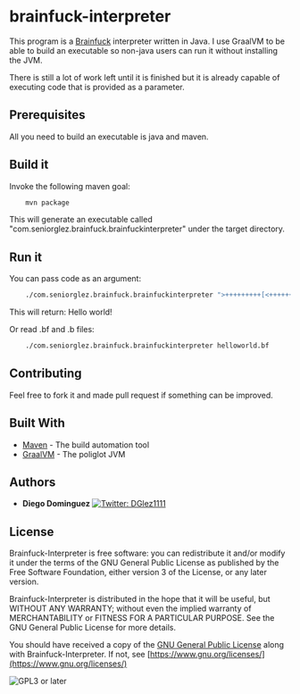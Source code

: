 # brainfuck-interpreter

This program is a [Brainfuck](https://esolangs.org/wiki/Brainfuck) interpreter  written in Java. I use GraalVM to be able to build an executable so non-java 
users can run it without installing the JVM.

There is still a lot of work left until it is finished but it is already capable of executing code that is provided as a parameter.

## Prerequisites

All you need to build an executable is java and maven.

## Build it

Invoke the following maven goal:

```bash
    mvn package
```

This will generate an executable called "com.seniorglez.brainfuck.brainfuckinterpreter" under the target directory.

## Run it

You can pass code as an argument:

```bash
    ./com.seniorglez.brainfuck.brainfuckinterpreter ">+++++++++[<++++++++>-]<.>+++++++[<++++>-]<+.+++++++..+++.[-]>++++++++[<++++>-] <.>+++++++++++[<++++++++>-]<-.--------.+++.------.--------.[-]>++++++++[<++++>- ]<+.[-]++++++++++."
```

This will return: Hello world!

Or read .bf and .b files:

```bash
    ./com.seniorglez.brainfuck.brainfuckinterpreter helloworld.bf
```

## Contributing

Feel free to fork it and made pull request if something can be improved.

## Built With

* [Maven](https://maven.apache.org/) - The build automation tool
* [GraalVM](https://www.graalvm.org/) - The poliglot JVM

## Authors

* **Diego Dominguez**   <a href="https://twitter.com/DGlez1111" target="_blank">
    <img alt="Twitter: DGlez1111" src="https://img.shields.io/twitter/follow/DGlez1111.svg?style=social" />
  </a>

## License

Brainfuck-Interpreter is free software: you can redistribute it and/or modify
it under the terms of the GNU General Public License as published by
the Free Software Foundation, either version 3 of the License, or any later version.

Brainfuck-Interpreter is distributed in the hope that it will be useful,
but WITHOUT ANY WARRANTY; without even the implied warranty of
MERCHANTABILITY or FITNESS FOR A PARTICULAR PURPOSE.  See the
GNU General Public License for more details.

You should have received a copy of the [GNU General Public License](LICENSE)
along with Brainfuck-Interpreter. If not, see [https://www.gnu.org/licenses/](https://www.gnu.org/licenses/)

![GPL3 or later](https://www.gnu.org/graphics/gplv3-or-later.png)
